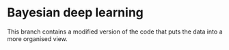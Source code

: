 # Bayesian deep learning

This branch contains a modified version of the code that puts
the data into a more organised view.
